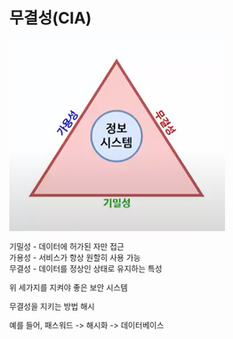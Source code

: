 # 무결성(CIA) 

![](.무결성_images/13f4474c.png)

기밀성 - 데이터에 허가된 자만 접근  
가용성 - 서비스가 항상 원할히 사용 가능  
무결성 - 데이터를 정상인 상태로 유지하는 특성  

위 세가지를 지켜야 좋은 보안 시스템 

무결성을 지키는 방법
해시

예를 들어, 패스워드 -> 해시화 -> 데이터베이스

